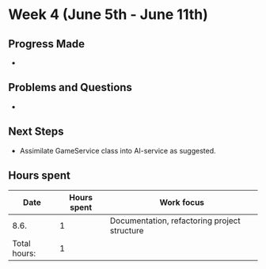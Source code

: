 # Week 4 (June 5th - June 11th)

## Progress Made

* 


## Problems and Questions

* 


## Next Steps

* Assimilate GameService class into AI-service as suggested.

## Hours spent

|Date|Hours spent|Work focus|
|---|---|---|
|8.6.|1|Documentation, refactoring project structure|
|Total hours:|1|

